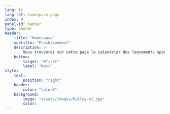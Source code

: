 ```yaml
---
lang: fr
lang-ref: homespace-page
index: 0
panel-id: banner
type: banner
header:
    title: "Homespace"
    subtitle: "Prochainement"
    description: >-
        Vous trouverez sur cette page le calendrier des lancements spaciaux pour 2019-2020.<br/><br/>Les données viennent du site <a href="https://launchlibrary.net/">launch library</a> et sont au format (geo)json.
    button:
        target: "#first"
        label: "Next"
style:
    text:
        position: "right"
    header:
        color: "color0"
    background:
        image: "assets/images/halley-vi.jpg"
        color:
---
```

